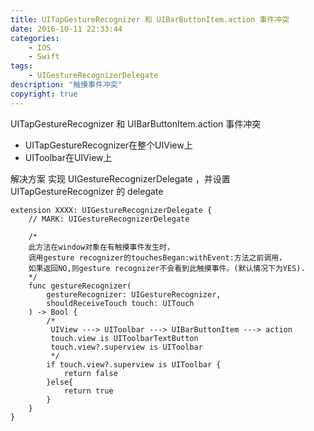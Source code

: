 ```yaml
---
title: UITapGestureRecognizer 和 UIBarButtonItem.action 事件冲突
date: 2016-10-11 22:33:44
categories:
    - IOS
    - Swift
tags:
	- UIGestureRecognizerDelegate
description: "触摸事件冲突"
copyright: true
---
```


UITapGestureRecognizer 和 UIBarButtonItem.action 事件冲突
+ UITapGestureRecognizer在整个UIView上 
+ UIToolbar在UIView上

解决方案
实现 UIGestureRecognizerDelegate ，并设置 UITapGestureRecognizer 的 delegate
```
extension XXXX: UIGestureRecognizerDelegate {
    // MARK: UIGestureRecognizerDelegate

    /*
    此方法在window对象在有触摸事件发生时，
    调用gesture recognizer的touchesBegan:withEvent:方法之前调用，
    如果返回NO,则gesture recognizer不会看到此触摸事件。(默认情况下为YES).
    */
    func gestureRecognizer(
	    gestureRecognizer: UIGestureRecognizer, 
	    shouldReceiveTouch touch: UITouch
    ) -> Bool {
        /*
         UIView ---> UIToolbar ---> UIBarButtonItem ---> action
         touch.view is UIToolbarTextButton
         touch.view?.superview is UIToolbar
         */
        if touch.view?.superview is UIToolbar {
            return false
        }else{
            return true
        }
    }
}
```